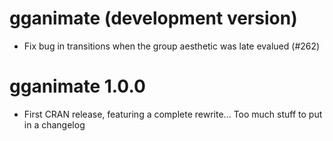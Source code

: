 # gganimate (development version)

* Fix bug in transitions when the group aesthetic was late evalued (#262)

# gganimate 1.0.0

* First CRAN release, featuring a complete rewrite... Too much stuff to put in
  a changelog
